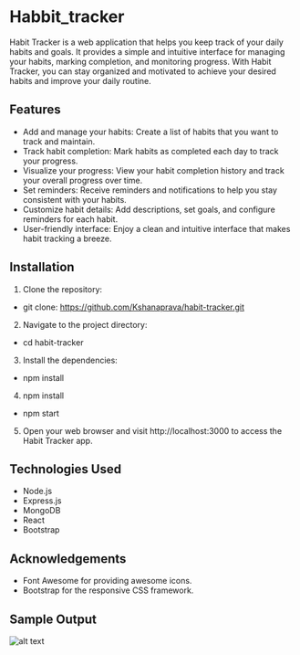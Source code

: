 # Habbit_tracker
Habit Tracker is a web application that helps you keep track of your daily habits and goals. It provides a simple and intuitive interface for managing your habits, marking completion, and monitoring progress. With Habit Tracker, you can stay organized and motivated to achieve your desired habits and improve your daily routine.
## Features
* Add and manage your habits: Create a list of habits that you want to track and maintain.
* Track habit completion: Mark habits as completed each day to track your progress.
* Visualize your progress: View your habit completion history and track your overall progress over time.
* Set reminders: Receive reminders and notifications to help you stay consistent with your habits.
* Customize habit details: Add descriptions, set goals, and configure reminders for each habit.
* User-friendly interface: Enjoy a clean and intuitive interface that makes habit tracking a breeze.
## Installation
1. Clone the repository: 
*  git clone: https://github.com/Kshanaprava/habit-tracker.git
2. Navigate to the project directory:
*  cd habit-tracker
3. Install the dependencies:
*   npm install
4. npm install
*   npm start
5. Open your web browser and visit http://localhost:3000 to access the Habit Tracker app.
## Technologies Used
* Node.js
* Express.js
* MongoDB
* React
* Bootstrap
## Acknowledgements
* Font Awesome for providing awesome icons.
* Bootstrap for the responsive CSS framework.
## Sample Output
![alt text](output.png)
